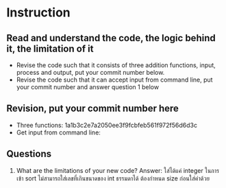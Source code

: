 ﻿# Instruction

## Read and understand the code, the logic behind it, the limitation of it
* Revise the code such that it consists of three addition functions, input, process and output, put your commit number below.
* Revise the code such that it can accept input from command line, put your commit number and answer question 1 below

## Revision, put your commit number here
* Three functions: 1a1b3c2e7a2050ee3f9fcbfeb561f972f56d6d3c
* Get input from command line:

## Questions
1. What are the limitations of your new code?
Answer: ใส่ได้แค่ integer ในการเข้า sort ไม่สามารถใส่เลขที่เกินขนาดของ int ธรรมดาได้ ต้องกำหนด size ก่อนใส่ค่าด้วย